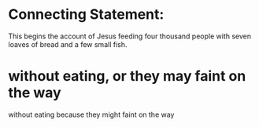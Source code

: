 
# Connecting Statement:
This begins the account of Jesus feeding four thousand people with seven loaves of bread and a few small fish.

# without eating, or they may faint on the way
without eating because they might faint on the way
